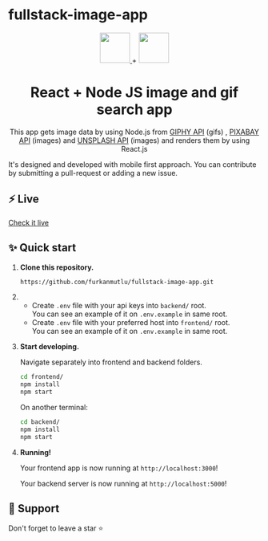 # fullstack-image-app

<p align="center">
  <a href="https://reactjs.org/">
  <img src="https://reactjs.org/logo-og.png" height="60">
  </a>
  +
  <img src="https://cdn.pixabay.com/photo/2015/04/23/17/41/node-js-736399_960_720.png" height="60">
</p>
<h1 align="center">
  React + Node JS image and gif search app
</h1>
<p align="center">
  This app gets image data by using Node.js from <a href="https://developers.giphy.com/">GIPHY API</a> (gifs) , <a href="https://pixabay.com/api/docs/">PIXABAY API</a> (images) and <a href="https://unsplash.com/documentation">UNSPLASH API</a> (images)
   and renders them by using React.js


  It's designed and developed with mobile first approach.
  You can contribute by submitting a pull-request or adding a new issue.
<!-- ======= -->

</p>

## ⚡️ Live
  [Check it live](https://fullstack-image-app.netlify.app/)

## ✨ Quick start

1.  **Clone this repository.**

    ```sh
    https://github.com/furkanmutlu/fullstack-image-app.git
    ```
    
2. - Create `.env` file with your api keys into `backend/` root. <br> You can see an example of it on `.env.example` in same root.
    - Create `.env` file with your preferred host into `frontend/` root. <br> You can see an example of it on `.env.example` in same root.<br>

3.  **Start developing.**

    Navigate separately into frontend and backend folders.

    ```sh
    cd frontend/
    npm install
    npm start
    ```
    
    On another terminal:
    ```sh
    cd backend/
    npm install
    npm start
    ```

3.  **Running!**

    Your frontend app is now running at `http://localhost:3000`!
    
    Your backend server is now running at `http://localhost:5000`!
    
## 🙏 Support

Don't forget to leave a star ⭐️
